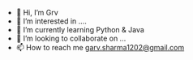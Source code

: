 - 👋 Hi, I’m Grv 
- 👀 I’m interested in ....
- 🌱 I’m currently learning Python & Java
- 💞️ I’m looking to collaborate on ...
- 📫 How to reach me garv.sharma1202@gmail.com

<!---
12Sonagarvish/12Sonagarvish is a ✨ special ✨ repository because its `README.md` (this file) appears on your GitHub profile.
You can click the Preview link to take a look at your changes.
--->
